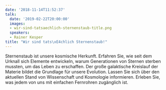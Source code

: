 ```yaml
---
date: '2018-11-14T11:52:37'
talk:
  date: '2019-02-22T20:00:00'
  images:
  - wir-sind-tatsaechlich-sternenstaub-title.png
  speakers:
  - Rainer Kesper
title: "Wir sind tats\xE4chlich Sternenstaub!"
---
```

Sternenstaub ist unsere kosmische Herkunft.   Erfahren Sie, wie seit dem Urknall sich Elemente entwickeln, warum Generationen von Sternen sterben mussten, um das Leben zu erschaffen.  Der große galaktische Kreislauf der Materie bildet die Grundlage für unsere Evolution. Lassen Sie sich über den aktuellen Stand von Wissenschaft und Kosmologie informieren. Erleben Sie, was jedem von uns mit einfachen Fernrohren zugänglich ist.


